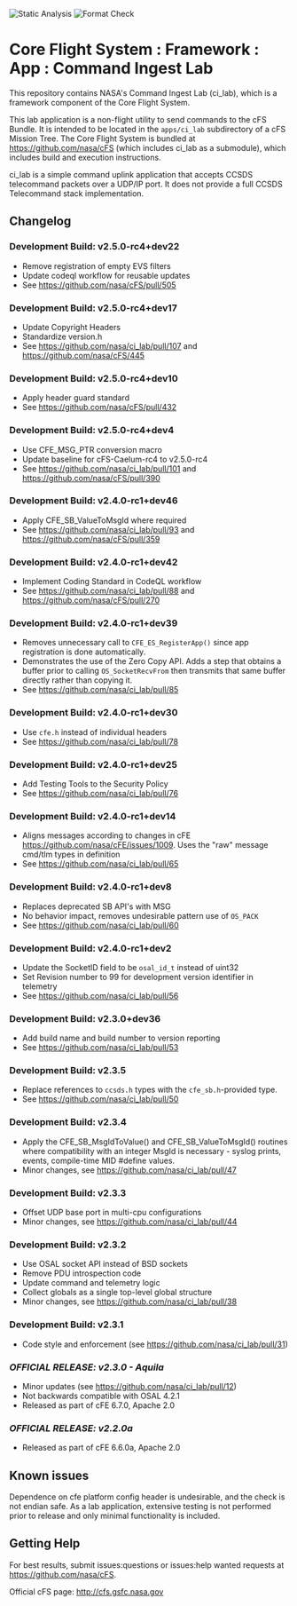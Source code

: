 ![Static Analysis](https://github.com/nasa/ci_lab/workflows/Static%20Analysis/badge.svg)
![Format Check](https://github.com/nasa/ci_lab/workflows/Format%20Check/badge.svg)

# Core Flight System : Framework : App : Command Ingest Lab

This repository contains NASA's Command Ingest Lab (ci_lab), which is a framework component of the Core Flight System.

This lab application is a non-flight utility to send commands to the cFS Bundle. It is intended to be located in the `apps/ci_lab` subdirectory of a cFS Mission Tree. The Core Flight System is bundled at <https://github.com/nasa/cFS> (which includes ci_lab as a submodule), which includes build and execution instructions.

ci_lab is a simple command uplink application that accepts CCSDS telecommand packets over a UDP/IP port. It does not provide a full CCSDS Telecommand stack implementation.

## Changelog


### Development Build: v2.5.0-rc4+dev22

- Remove registration of empty EVS filters
- Update codeql workflow for reusable updates
- See <https://github.com/nasa/cFS/pull/505> 

### Development Build: v2.5.0-rc4+dev17

- Update Copyright Headers
- Standardize version.h 
- See <https://github.com/nasa/ci_lab/pull/107> and <https://github.com/nasa/cFS/445>

### Development Build: v2.5.0-rc4+dev10

- Apply header guard standard
- See <https://github.com/nasa/cFS/pull/432>

### Development Build: v2.5.0-rc4+dev4

- Use CFE_MSG_PTR conversion macro
- Update baseline for cFS-Caelum-rc4 to v2.5.0-rc4
- See <https://github.com/nasa/ci_lab/pull/101> and <https://github.com/nasa/cFS/pull/390>

### Development Build: v2.4.0-rc1+dev46

- Apply CFE_SB_ValueToMsgId where required
- See <https://github.com/nasa/ci_lab/pull/93> and <https://github.com/nasa/cFS/pull/359>

### Development Build: v2.4.0-rc1+dev42

- Implement Coding Standard in CodeQL workflow
- See <https://github.com/nasa/ci_lab/pull/88> and <https://github.com/nasa/cFS/pull/270>

### Development Build: v2.4.0-rc1+dev39

- Removes unnecessary call to `CFE_ES_RegisterApp()` since app registration is done automatically.
- Demonstrates the use of the Zero Copy API. Adds a step that obtains a buffer prior to calling `OS_SocketRecvFrom` then transmits that same buffer directly rather than copying it.
- See <https://github.com/nasa/ci_lab/pull/85>

### Development Build: v2.4.0-rc1+dev30

- Use `cfe.h` instead of individual headers
- See <https://github.com/nasa/ci_lab/pull/78>

### Development Build: v2.4.0-rc1+dev25

- Add Testing Tools to the Security Policy
- See <https://github.com/nasa/ci_lab/pull/76>

### Development Build: v2.4.0-rc1+dev14

- Aligns messages according to changes in cFE <https://github.com/nasa/cFE/issues/1009>. Uses the "raw" message cmd/tlm types in definition
- See <https://github.com/nasa/ci_lab/pull/65>

### Development Build: v2.4.0-rc1+dev8

- Replaces deprecated SB API's with MSG
- No behavior impact, removes undesirable pattern use of `OS_PACK`
- See <https://github.com/nasa/ci_lab/pull/60>

### Development Build: v2.4.0-rc1+dev2

- Update the SocketID field to be `osal_id_t` instead of uint32
- Set Revision number to 99 for development version identifier in telemetry
- See <https://github.com/nasa/ci_lab/pull/56>


### Development Build: v2.3.0+dev36

- Add build name and build number to version reporting
- See <https://github.com/nasa/ci_lab/pull/53>

### Development Build: v2.3.5

- Replace references to `ccsds.h` types with the `cfe_sb.h`-provided type.
- See <https://github.com/nasa/ci_lab/pull/50>

### Development Build: v2.3.4

- Apply the CFE_SB_MsgIdToValue() and CFE_SB_ValueToMsgId() routines where compatibility with an integer MsgId is necessary - syslog prints, events, compile-time MID #define values.
- Minor changes, see <https://github.com/nasa/ci_lab/pull/47>

### Development Build: v2.3.3

- Offset UDP base port in multi-cpu configurations
- Minor changes, see <https://github.com/nasa/ci_lab/pull/44>

### Development Build: v2.3.2

- Use OSAL socket API instead of BSD sockets
- Remove PDU introspection code
- Update command and telemetry logic
- Collect globals as a single top-level global structure
- Minor changes, see <https://github.com/nasa/ci_lab/pull/38>

### Development Build: v2.3.1

- Code style and enforcement (see <https://github.com/nasa/ci_lab/pull/31>)

### _**OFFICIAL RELEASE: v2.3.0 - Aquila**_

- Minor updates (see <https://github.com/nasa/ci_lab/pull/12>)
- Not backwards compatible with OSAL 4.2.1
- Released as part of cFE 6.7.0, Apache 2.0

### _**OFFICIAL RELEASE: v2.2.0a**_

- Released as part of cFE 6.6.0a, Apache 2.0

## Known issues

Dependence on cfe platform config header is undesirable, and the check is not endian safe. As a lab application, extensive testing is not performed prior to release and only minimal functionality is included.

## Getting Help

For best results, submit issues:questions or issues:help wanted requests at <https://github.com/nasa/cFS>.

Official cFS page: <http://cfs.gsfc.nasa.gov>
